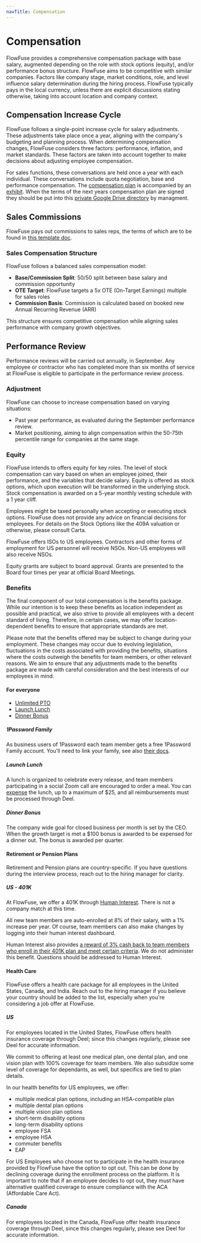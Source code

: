 ```yaml
---
navTitle: Compensation
---
```


# Compensation

FlowFuse provides a comprehensive compensation package with base salary, augmented
depending on the role with stock options (equity), and/or performance bonus structure.
FlowFuse aims to be competitive with similar companies. Factors like
company stage, market conditions, role, and level influence salary
determination during the hiring process. FlowFuse typically pays in the local
currency, unless there are explicit discussions stating otherwise, taking
into account location and company context.

## Compensation Increase Cycle

FlowFuse follows a single-point increase cycle for salary adjustments. These
adjustments take place once a year, aligning with the company's budgeting
and planning process. When determining compensation changes, FlowFuse considers
three factors: performance, inflation, and market standards. These factors are
taken into account together to make decisions about adjusting employee compensation.

For sales functions, these conversations are held once a year with each individual.
These conversations include quota negotiation, base and performance compensation.
The [compensation plan](https://drive.google.com/file/d/1gAf6DuFnd20Ny_Ere5WnB6u63feB1lEE/view) is
accompanied by an [exhibit](https://docs.google.com/document/d/1kYxnzVR0lh0GIZ1FHsPjq3QvggxN0hiVGLgwZMMKHo0/edit).
When the terms of the next years compensation plan are signed they should be put
into this [private Google Drive directory](https://drive.google.com/drive/folders/1yVryN4Kir7n8TLbM_cEttXb_rDC2ORn2) by managment.

## Sales Commissions

FlowFuse pays out commissions to sales reps, the terms of which are to be found
in [this template doc](https://docs.google.com/document/d/14KSf0N5H6vzUPJrpIqQGffgHk-_5OK2HeS-fuRHTSYw).

### Sales Compensation Structure

FlowFuse follows a balanced sales compensation model:
- **Base/Commission Split**: 50/50 split between base salary and commission opportunity
- **OTE Target**: FlowFuse targets a 5x OTE (On-Target Earnings) multiple for sales roles
- **Commission Basis**: Commission is calculated based on booked new Annual Recurring Revenue (ARR)

This structure ensures competitive compensation while aligning sales performance with company growth objectives.

## Performance Review

Performance reviews will be carried out annually, in September. Any employee or
contractor who has completed more than six months of service at FlowFuse is eligible
to participate in the performance review process.

### Adjustment

FlowFuse can choose to increase compensation based on varying situations:
- Past year performance, as evaluated during the September performance review.
- Market positioning, aiming to align compensation within the 50-75th percentile range for companies at the same stage.

### Equity

FlowFuse intends to offers equity for key roles. The level of stock compensation
can vary based on when an employee joined, their performance, and the variables
that decide salary. Equity is offered as stock options, which upon
execution will be transformed in the underlying stock. Stock compensation is
awarded on a 5-year monthly vesting schedule with a 1 year cliff.

Employees might be taxed personally when accepting or executing stock options.
FlowFuse does not provide any advice on financial decisions for employees. For
details on the Stock Options like the 409A valuation or otherwise, please consult
Carta.

FlowFuse offers ISOs to US employees. Contractors and other forms of employment
for US personnel will receive NSOs. Non-US employees will also receive NSOs.

Equity grants are subject to board approval. Grants are presented to the Board
four times per year at official Board Meetings. 

### Benefits

The final component of our total compensation is the benefits package. While our intention is to keep these benefits as location independent as possible and practical, we also strive to provide all employees with a decent standard of living. Therefore, in certain cases, we may offer location-dependent benefits to ensure that appropriate standards are met. 

Please note that the benefits offered may be subject to change during your employment. These changes may occur due to evolving legislation, fluctuations in the costs associated with providing the benefits, situations where the costs outweigh the benefits for team members, or other relevant reasons. We aim to ensure that any adjustments made to the benefits package are made with careful consideration and the best interests of our employees in mind.

#### For everyone

- [Unlimited PTO](./leave#holiday-policy)
- [Launch Lunch](../development/releases/process#launch-lunch)
- [Dinner Bonus](#dinner-bonus)

##### 1Password Family

As business users of 1Password each team member gets a free 1Password Family
account. You'll need to link your family, see also [their docs](https://support.1password.com/link-family/).

##### Launch Lunch

A lunch is organized to celebrate every release, and team members participating in a social Zoom call are encouraged to order a meal. You can [expense](./expenses) the lunch, up to a maximum of $25, and all reimbursements must be processed through Deel.

##### Dinner Bonus

The company wide goal for closed business per month is set by the CEO. When the
growth target is met a $100 bonus is awarded to be expensed for a dinner out.
The bonus is awarded per quarter.

#### Retirement or Pension Plans

Retirement and Pension plans are country-specific. If you have questions during the interview process, reach out to the hiring manager for clarity.

##### US - 401K

At FlowFuse, we offer a 401K through [Human Interest](http://humaninterest.com/). There is not a company match at this time.

All new team members are auto-enrolled at 8% of their salary, with a 1% increase per year. Of course, team members can also make changes by logging into their human interest dashboard. 

Human Interest also provides [a reward of 3% cash back to team members who enroll in their 401K plan and meet certain criteria](https://humaninterest.com/solutions/kickstart/). We do not administer this benefit. Questions should be addressed to Human Interest.

#### Health Care

FlowFuse offers a health care package for all employees in the United States, Canada, and India. Reach out to the hiring manager if you believe your country should be
added to the list, especially when you're considering a job offer at FlowFuse.

##### US

For employees located in the United States, FlowFuse offers health insurance coverage through Deel; since this changes regularly, please see Deel for accurate information.

We commit to offering at least one medical plan, one dental plan, and one vision plan with 100% coverage for team members. We also subsidize some level of coverage for dependants, as well, but specifics are tied to plan details.  

In our health benefits for US employees, we offer:
* multiple medical plan options, including an HSA-compatible plan
* multiple dental plan options
* multiple vision plan options
* short-term disability options
* long-term disability options
* employee FSA
* employee HSA
* commuter benefits
* EAP

For US Employees who choose not to participate in the health insurance provided by FlowFuse have the option to opt out. This can be done by declining coverage during the enrollment process on the platform. It is important to note that if an employee decides to opt out, they must have alternative qualified coverage to ensure compliance with the ACA (Affordable Care Act).

##### Canada

For employees located in the Canada, FlowFuse offer health insurance coverage through Deel, since this changes regularly, please see Deel for accurate information.

